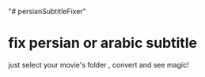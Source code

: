 "# persianSubtitleFixer"
# fix persian or arabic subtitle
just select your movie's folder , convert  and see magic!
